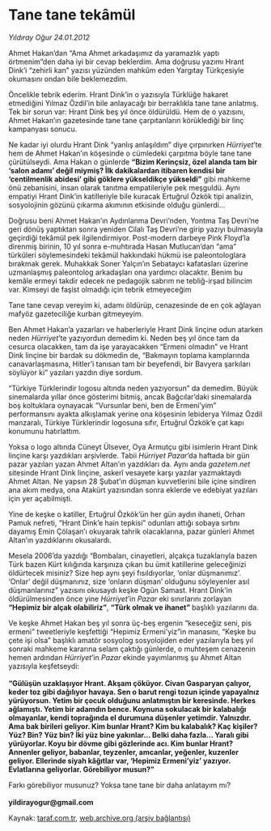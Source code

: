 # Tane tane tekâmül

*Yıldıray Oğur 24.01.2012*

<div class="yazi"><p>Ahmet Hakan’dan “Ama Ahmet arkadaşımız da yaramazlık yaptı örtmenim”den daha iyi bir cevap beklerdim. Ama doğrusu yazımı Hrant Dink’i “zehirli kan” yazısı yüzünden mahkûm eden Yargıtay Türkçesiyle okumasını ondan bile beklemezdim.</p>
<p>Öncelikle tebrik ederim. Hrant Dink’in o yazısıyla Türklüğe hakaret etmediğini Yılmaz Özdil’in bile anlayacağı bir berraklıkla tane tane anlatmış. Tek bir sorun var: Hrant Dink beş yıl önce öldürüldü. Hem de o yazısını, Ahmet Hakan’ın gazetesinde tane tane çarpıtanların körüklediği bir linç kampanyası sonucu.</p>
<p>Ne kadar iyi olurdu Hrant Dink “yanlış anlaşıldım” diye çırpınırken <i>Hürriyet</i>’te hem de Ahmet Hakan’ın köşesinde o cümledeki çarpıtma böyle tane tane çürütülseydi. Ama Hakan o günlerde <b>“Bizim Kerinçsiz, özel alanda tam bir ‘salon adamı’ değil miymiş? İlk dakikalardan itibaren kendisi bir ‘centilmenlik abidesi’ gibi göklere yükseldikçe yükseldi”</b> gibi mahkeme önü zebanisini, insan olarak tanıtma empatileriyle pek meşguldü. Aynı empatiyi Hrant Dink’in katilleriyle bile kuracak Ertuğrul Özkök tipi analizin, sosyolojinin gözünü çıkarma akımının etkisinde olduğu günlerdi...</p>
<p>Doğrusu beni Ahmet Hakan’ın Aydınlanma Devri’nden, Yontma Taş Devri’ne geri dönüş yaptıktan sonra yeniden Cilalı Taş Devri’ne girip yazıyı bulmasıyla geçirdiği tekâmül pek ilgilendirmiyor. Post-modern darbeye Pink Floyd’la direnmiş birinin, 10 yıl sonra e-muhtırada Hasan Mutlucan’dan “ama” türküleri söylemesindeki tekâmül hakkındaki hükmü ise paleontologlara bırakmak gerek. Muhakkak Soner Yalçın’ın Sebataycı kafatasları üzerine uzmanlaşmış paleontolog arkadaşları ona yardımcı olacaktır. Benim bu kemâle ermeyi takdir edecek ne pedagojik sabrım ne tebliğ-irşad bilincim var. Kimseyi de faşist olmadığı için tebrik etmeyeceğim</p>
<p>Tane tane cevap vereyim ki, adamı öldürüp, cenazesinde de en çok ağlayan mafyöz gazeteciliğe kurban gitmeyeyim.</p>
<p>Ben Ahmet Hakan’a yazarları ve haberleriyle Hrant Dink linçine odun atarken neden <i>Hürriyet</i>’te yazıyordun demedim ki. Neden beş yıl önce tam da cesurca olacakken, tam da işe yarayacakken “Ermeni olmadın” ve Hrant Dink linçine bir bardak su dökmedin de, “Bakmayın toplama kamplarında canavarlaşmasına, Hitler’i tanısan tam bir beyefendi, bir Bavyera şarkıları söylüyor ki” yazıları yazdın diye sordum. </p>
<p>“Türkiye Türklerindir logosu altında neden yazıyorsun” da demedim. Büyük sinemalarda yıllar önce gösterimi bitmiş, ancak Bağcılar’daki sinemalarda boş koltuklara oynayacak “Vursunlar beni, ben de Ermeni’yim” performansını ayakta alkışlamak yerine ona köşesinin lebiderya Yılmaz Özdil manzaralı, Türkiye Türklerindir logosuna sıfır, Ertuğrul Özkök’e çat kapı konumunu hatırlattım.</p>
<p>Yoksa o logo altında Cüneyt Ülsever, Oya Armutçu gibi isimlerin Hrant Dink linçine karşı yazdıkları arşivlerde. Tabii <i>Hürriyet Pazar</i>’da haftada bir gün pazar yazıları yazan Ahmet Altan’ın yazdıkları da. Aynı anda <i>gazetem.net</i> sitesinde Hrant Dink linçine, askerî vesayete karşı yazılar yazmaktaydı Ahmet Altan. Ne yapsın 28 Şubat’ın düşman kuvvetlerini bile içine sindiren ana akım medya, ona Atakürt yazısından sonra eklerde ve edebiyat yazıları için yer açabilmişti.</p>
<p>Yine de keşke o katiller, Ertuğrul Özkök’ün her gün aydın ihaneti, Orhan Pamuk nefreti, “Hrant Dink’e hain tepkisi” odunları attığı sobaya sırtını dayamış Emin Çölaşan’ı okuyarak tahrik olacaklarına, pazar günleri Ahmet Altan’ın yazdıklarını okusalardı. </p>
<p>Mesela 2006’da yazdığı “Bombaları, cinayetleri, alçakça tuzaklarıyla bazen Türk bazen Kürt kılığında karşınıza çıkan bu ümit katillerine geleceğinizi öldürtecek misiniz? Size hep aynı şeyi fısıldıyorlar, ‘onlar düşmanımız’. ‘Onlar’ değil düşmanınız, size ‘onların düşman’ olduğunu söyleyenler asıl düşmanlarınız” yazısını okusaydı keşke Ogün Samast. Hrant Dink’in öldürülmesinden önce yine <i>Hürriyet</i>’in <i>Pazar</i> eki sınırlarını zorlayan <b>“Hepimiz bir alçak olabiliriz”</b>, <b>“Türk olmak ve ihanet” </b>başlıklı yazılarını da.</p>
<p>Ve keşke Ahmet Hakan beş yıl sonra üç-beş ergenin “keseceğiz seni, pis ermeni” tweetleriyle keşfettiği “Hepimiz Ermeni’yiz”in manasını, “Keşke bu çete işi olsa” başlıklı amatör sosyolog sosyolojiden eder yazılarıyla beş yıl sonraki mahkeme kararına selam çaktığı günlerde, o muhteşem cenazenin hemen ardından <i>Hürriyet</i>’in <i>Pazar</i> ekinde yayımlanmış şu Ahmet Altan yazısıyla keşfetseydi:<br/><br/><b>“Gülüşün uzaklaşıyor Hrant. Akşam çöküyor. Civan Gasparyan çalıyor, keder toz gibi dağılıyor havaya. Sen o barut rengi tozun içinde yapayalnız yürüyorsun. Yetim bir çocuk olduğunu anlatmıştın bir keresinde. Herkes ağlamıştı. Yetim bir adamdın bence. Koynuna sokulacak bir kalabalığı olmayanlar, kendi toprağında el durumuna düşenler yetimdir. Yalnızdır. Ama bak birileri geliyor. Kim bunlar Hrant? Kim bu kalabalık? Kaç kişiler? Yüz? Bin? Yüz bin? İki yüz bine yakınlar... Belki daha fazla... Yaralı gibi yürüyorlar. Koyu bir dövme gibi gözlerinde acı. Kim bunlar Hrant? Annenler geliyor, babanlar, teyzenler, amcanlar, yeğenler, kuzenler geliyor. Ellerinde siyah kâğıtlar var, ‘Hepimiz Ermeni’yiz’ yazıyor. Evlatlarına geliyorlar. Görebiliyor musun?”</b></p>
<p>Farkı görebiliyor musunuz? Yoksa tane tane bir daha anlatayım mı?<br/><br/><b>yildirayogur@gmail.com</b></p>
</div>

Kaynak: [taraf.com.tr](http://www.taraf.com.tr/yildiray-ogur/makale-tane-tane-tekamul.htm), [web.archive.org (arşiv bağlantısı)](http://web.archive.org/web/20130709132451/http://www.taraf.com.tr/yildiray-ogur/makale-tane-tane-tekamul.htm)
